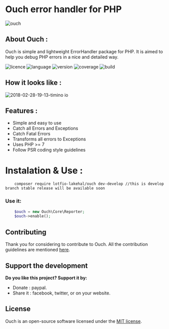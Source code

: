 # Ouch error handler for PHP
![ouch](https://user-images.githubusercontent.com/18489496/36539671-dbf89a76-17d7-11e8-99e1-b372935b83c4.png)

## About Ouch :
   
   Ouch is simple and lightweight ErrorHandler package for PHP. It is aimed to help you debug PHP 
    errors in a nice and detailed way.


![licence](https://img.shields.io/badge/Licence-MIT-yellow.svg)
![language](https://img.shields.io/badge/PHP-7-blue.svg)
![version](https://img.shields.io/badge/Version-0.1.0-red.svg)
![coverage](https://img.shields.io/badge/coverage-30%25-green.svg)
![build](https://img.shields.io/badge/build-passing-8e44ad.svg)

## How it looks like :
![2018-02-28-19-13-timino io](https://user-images.githubusercontent.com/18489496/36804680-973f3e4c-1cbb-11e8-9d27-f6e7d09a3993.png)
## Features :
- Simple and easy to use
- Catch all Errors and Exceptions
- Catch Fatal Errors
- Transforms all errors to Exceptions
- Uses PHP >= 7 
- Follow PSR coding style guidelines

# Instalation & Use :
```
    composer require lotfio-lakehal/ouch dev-develop //this is develop branch stable release will be available soon
```

### Use it:
```php
    $ouch = new Ouch\Core\Reporter;
    $ouch->enable();
```


## Contributing

Thank you for considering to contribute to Ouch. All the contribution guidelines are mentioned [here](CONTRIBUTE.md).

## Support the development

**Do you like this project? Support it by:**

- Donate   : paypal.
- Share it : facebook, twitter, or on your website.

## License

Ouch is an open-source software licensed under the [MIT license](LICENSE.md).